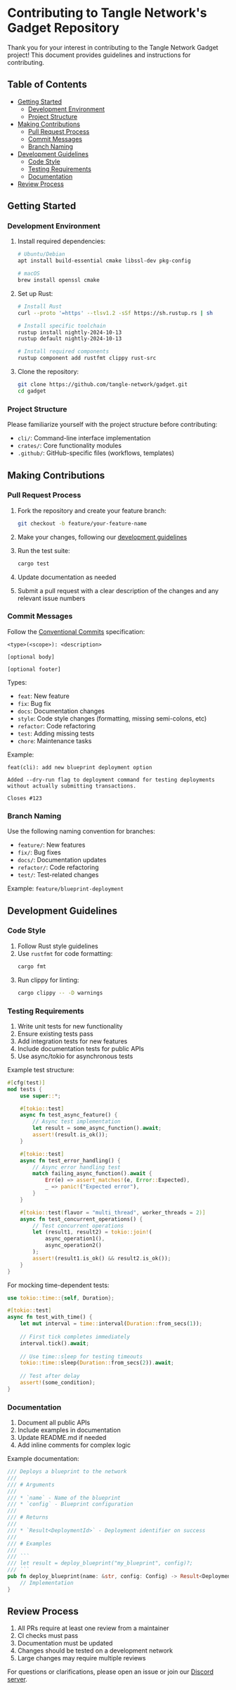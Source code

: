# Contributing to Tangle Network's Gadget Repository

Thank you for your interest in contributing to the Tangle Network Gadget project! This document provides guidelines and instructions for contributing.

## Table of Contents

- [Getting Started](#getting-started)
  - [Development Environment](#development-environment)
  - [Project Structure](#project-structure)
- [Making Contributions](#making-contributions)
  - [Pull Request Process](#pull-request-process)
  - [Commit Messages](#commit-messages)
  - [Branch Naming](#branch-naming)
- [Development Guidelines](#development-guidelines)
  - [Code Style](#code-style)
  - [Testing Requirements](#testing-requirements)
  - [Documentation](#documentation)
- [Review Process](#review-process)

## Getting Started

### Development Environment

1. Install required dependencies:
   ```bash
   # Ubuntu/Debian
   apt install build-essential cmake libssl-dev pkg-config

   # macOS
   brew install openssl cmake
   ```

2. Set up Rust:
   ```bash
   # Install Rust
   curl --proto '=https' --tlsv1.2 -sSf https://sh.rustup.rs | sh

   # Install specific toolchain
   rustup install nightly-2024-10-13
   rustup default nightly-2024-10-13
   
   # Install required components
   rustup component add rustfmt clippy rust-src
   ```

3. Clone the repository:
   ```bash
   git clone https://github.com/tangle-network/gadget.git
   cd gadget
   ```

### Project Structure

Please familiarize yourself with the project structure before contributing:

- `cli/`: Command-line interface implementation
- `crates/`: Core functionality modules
- `.github/`: GitHub-specific files (workflows, templates)

## Making Contributions

### Pull Request Process

1. Fork the repository and create your feature branch:
   ```bash
   git checkout -b feature/your-feature-name
   ```

2. Make your changes, following our [development guidelines](#development-guidelines)

3. Run the test suite:
   ```bash
   cargo test
   ```

4. Update documentation as needed

5. Submit a pull request with a clear description of the changes and any relevant issue numbers

### Commit Messages

Follow the [Conventional Commits](https://www.conventionalcommits.org/) specification:

```
<type>(<scope>): <description>

[optional body]

[optional footer]
```

Types:
- `feat`: New feature
- `fix`: Bug fix
- `docs`: Documentation changes
- `style`: Code style changes (formatting, missing semi-colons, etc)
- `refactor`: Code refactoring
- `test`: Adding missing tests
- `chore`: Maintenance tasks

Example:
```
feat(cli): add new blueprint deployment option

Added --dry-run flag to deployment command for testing deployments
without actually submitting transactions.

Closes #123
```

### Branch Naming

Use the following naming convention for branches:
- `feature/`: New features
- `fix/`: Bug fixes
- `docs/`: Documentation updates
- `refactor/`: Code refactoring
- `test/`: Test-related changes

Example: `feature/blueprint-deployment`

## Development Guidelines

### Code Style

1. Follow Rust style guidelines
2. Use `rustfmt` for code formatting:
   ```bash
   cargo fmt
   ```
3. Run clippy for linting:
   ```bash
   cargo clippy -- -D warnings
   ```

### Testing Requirements

1. Write unit tests for new functionality
2. Ensure existing tests pass
3. Add integration tests for new features
4. Include documentation tests for public APIs
5. Use async/tokio for asynchronous tests

Example test structure:
```rust
#[cfg(test)]
mod tests {
    use super::*;

    #[tokio::test]
    async fn test_async_feature() {
        // Async test implementation
        let result = some_async_function().await;
        assert!(result.is_ok());
    }

    #[tokio::test]
    async fn test_error_handling() {
        // Async error handling test
        match failing_async_function().await {
            Err(e) => assert_matches!(e, Error::Expected),
            _ => panic!("Expected error"),
        }
    }

    #[tokio::test(flavor = "multi_thread", worker_threads = 2)]
    async fn test_concurrent_operations() {
        // Test concurrent operations
        let (result1, result2) = tokio::join!(
            async_operation1(),
            async_operation2()
        );
        assert!(result1.is_ok() && result2.is_ok());
    }
}
```

For mocking time-dependent tests:
```rust
use tokio::time::{self, Duration};

#[tokio::test]
async fn test_with_time() {
    let mut interval = time::interval(Duration::from_secs(1));
    
    // First tick completes immediately
    interval.tick().await;
    
    // Use time::sleep for testing timeouts
    tokio::time::sleep(Duration::from_secs(2)).await;
    
    // Test after delay
    assert!(some_condition);
}
```

### Documentation

1. Document all public APIs
2. Include examples in documentation
3. Update README.md if needed
4. Add inline comments for complex logic

Example documentation:
```rust
/// Deploys a blueprint to the network
///
/// # Arguments
///
/// * `name` - Name of the blueprint
/// * `config` - Blueprint configuration
///
/// # Returns
///
/// * `Result<DeploymentId>` - Deployment identifier on success
///
/// # Examples
///
/// ```
/// let result = deploy_blueprint("my_blueprint", config)?;
/// ```
pub fn deploy_blueprint(name: &str, config: Config) -> Result<DeploymentId> {
    // Implementation
}
```

## Review Process

1. All PRs require at least one review from a maintainer
2. CI checks must pass
3. Documentation must be updated
4. Changes should be tested on a development network
5. Large changes may require multiple reviews

For questions or clarifications, please open an issue or join our [Discord server](https://discord.com/invite/cv8EfJu3Tn).

